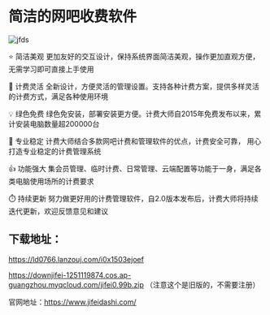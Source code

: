 # 简洁的网吧收费软件

![jfds](https://github.com/ldpc520/ldpc520.github.io/assets/62380221/05dfb3b2-bf2a-4490-b8a9-54850e57026b)

⭐ 简洁美观
更加友好的交互设计，保持系统界面简洁美观，操作更加直观方便，无需学习即可直接上手使用

🧩 计费灵活
全新设计，方便灵活的管理设置。支持各种计费方案，提供多样灵活的计费方式，满足各种使用环境

💡 绿色免费
绿色免安装，部署安装更方便。计费大师自2015年免费发布以来，累计安装电脑数量超200000台

🎯 专业稳定
计费大师结合多款网吧计费和管理软件的优点，计费安全可靠， 用心打造专业稳定的计费管理系统

👍 功能强大
集会员管理、临时计费、日常管理、云端配置等功能于一身，满足各类电脑使用场所的计费要求

⏱️ 持续更新
努力做更好用的计费管理软件，自2.0版本发布后，计费大师将持续迭代更新，欢迎反馈意见和建议

## 下载地址：
https://ld0766.lanzouj.com/i0x1503ejoef

https://downjifei-1251119874.cos.ap-guangzhou.myqcloud.com/jifei0.99b.zip
（注意这个是旧版的，不需要注册）

官网地址：https://www.jifeidashi.com/



